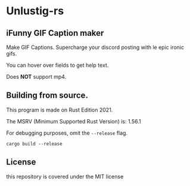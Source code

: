 # Unlustig-rs
## iFunny GIF Caption maker

Make GIF Captions. Supercharge your discord posting with le epic ironic gifs. 

You can hover over fields to get help text.

Does **NOT** support mp4.


## Building from source.
This program is made on Rust Edition 2021. 

The MSRV (Minimum Supported Rust Version) is: 1.56.1

For debugging purposes, omit the `--release` flag.
```
cargo build --release 
```

## License 
this repository is covered under the MIT license
